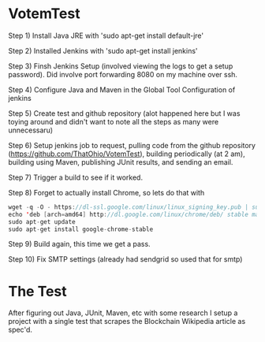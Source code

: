 # VotemTest
Step 1) 
Install Java JRE with 'sudo apt-get install default-jre'

Step 2)
Installed Jenkins with 'sudo apt-get install jenkins'

Step 3) 
Finsh Jenkins Setup (involved viewing the logs to get a setup password). Did involve port forwarding 8080 on my machine over ssh. 

Step 4)
Configure Java and Maven in the Global Tool Configuration of jenkins 

Step 5)
Create test and github repository (alot happened here but I was toying around and didn't want to note all the steps as many were unnecessaru) 

Step 6)
Setup jenkins job to request, pulling code from the github repository (https://github.com/ThatOhio/VotemTest), building periodically (at 2 am), building using Maven, publishing JUnit results, and sending an email. 

Step 7) 
Trigger a build to see if it worked. 

Step 8) 
Forget to actually install Chrome, so lets do that with 
```java
wget -q -O - https://dl-ssl.google.com/linux/linux_signing_key.pub | sudo apt-key add -
echo 'deb [arch=amd64] http://dl.google.com/linux/chrome/deb/ stable main' | sudo tee /etc/apt/sources.list.d/google-chrome.list
sudo apt-get update 
sudo apt-get install google-chrome-stable
```

Step 9) 
Build again, this time we get a pass. 

Step 10) 
Fix SMTP settings (already had sendgrid so used that for smtp) 

# The Test
After figuring out Java, JUnit, Maven, etc with some research I setup a project with a single test that scrapes the Blockchain Wikipedia article as spec'd.  
